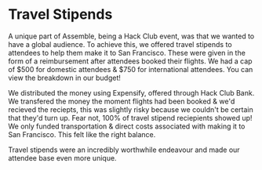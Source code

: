 # Travel Stipends

A unique part of Assemble, being a Hack Club event, was that we wanted to have a global audience. To achieve this, we offered travel stipends to attendees to help them make it to San Francisco.  These were given in the form of a reimbursement after attendees booked their flights. We had a cap of $500 for domestic attendees & $750 for international attendees. You can view the breakdown in our budget!

We distributed the money using Expensify, offered through Hack Club Bank. We transfered the money the moment flights had been booked & we'd recieved the reciepts, this was slightly risky because we couldn't be certain that they'd turn up. Fear not, 100% of travel stipend reciepients showed up! We only funded transportation & direct costs associated with making it to San Francisco. This felt like the right balance.

Travel stipends were an incredibly worthwhile endeavour and made our attendee base even more unique. 
